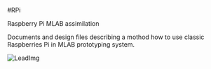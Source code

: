 <!--- PrjInfo ---> <!--- Please remove this line after manually editing --->
<!--- 00a56be08b96043df9e37d6aff7b6990 --->
<!--- Created:20170112-18:22: ---> 
<!--- Author:Mlab: ---> 
<!--- AuthorEmail:mlab@mlab.cz: ---> 
<!--- Tags:imported: ---> 
<!--- Ust:[End]: ---> 
<!--- Name:RPi: --->
#RPi 
<!--- LongName --->
Raspberry Pi MLAB assimilation
<!--- ELongName ---> 

<!--- Lead --->
Documents and design files describing a mothod how to use classic Raspberries Pi in MLAB prototyping system.
<!--- ELead ---> 

![LeadImg](Raspberry_ALBASE_Top_Small.JPG) 


​
​
<!--- Description --->
<!--- EDescription --->
<!--- Content --->
<!--- EContent --->
            